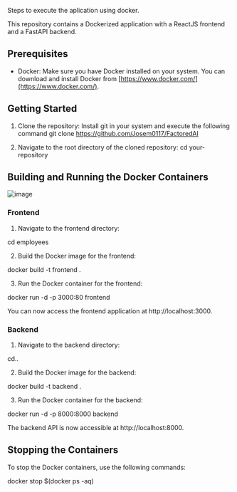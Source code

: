 Steps to execute the aplication using docker.

This repository contains a Dockerized application with a ReactJS frontend and a FastAPI backend.
## Prerequisites

- Docker: Make sure you have Docker installed on your system. You can download and install Docker from [https://www.docker.com/](https://www.docker.com/).
  
## Getting Started

1. Clone the repository:
Install git in your system and execute the following command
git clone https://github.com/Josem0117/FactoredAI

2. Navigate to the root directory of the cloned repository:
cd your-repository

## Building and Running the Docker Containers
![image](https://github.com/Josem0117/FactoredAI/assets/90717090/cd5c0488-4ae2-4288-aafd-710b9ee0b936)

### Frontend

1. Navigate to the frontend directory:

cd employees

2. Build the Docker image for the frontend:

docker build -t frontend .

3. Run the Docker container for the frontend:

docker run -d -p 3000:80 frontend

You can now access the frontend application at http://localhost:3000.

### Backend

1. Navigate to the backend directory:

cd..

2. Build the Docker image for the backend:

docker build -t backend .

3. Run the Docker container for the backend:

docker run -d -p 8000:8000 backend

The backend API is now accessible at http://localhost:8000.

## Stopping the Containers

To stop the Docker containers, use the following commands:

docker stop $(docker ps -aq)
